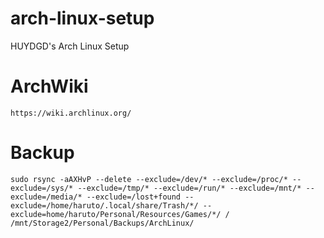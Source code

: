 # arch-linux-setup
HUYDGD's Arch Linux Setup

# ArchWiki
```https://wiki.archlinux.org/```

# Backup
```
sudo rsync -aAXHvP --delete --exclude=/dev/* --exclude=/proc/* --exclude=/sys/* --exclude=/tmp/* --exclude=/run/* --exclude=/mnt/* --exclude=/media/* --exclude=/lost+found --exclude=/home/haruto/.local/share/Trash/*/ --exclude=home/haruto/Personal/Resources/Games/*/ / /mnt/Storage2/Personal/Backups/ArchLinux/
```
